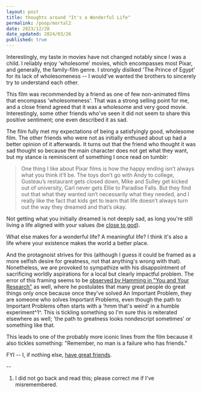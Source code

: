 ```yaml
---
layout: post
title: thoughts around "It's a Wonderful Life"
permalink: /poop/mortal2
date: 2023/12/28
date_updated: 2024/03/26
published: true
---
```


Interestingly, my taste in movies have not changed notably since I was a child. I reliably enjoy 'wholesome' movies, which encompasses most Pixar, and generally, the family-film genre. I strongly disliked 'The Prince of Egypt' for its lack of wholesomeness -- I would've wanted the brothers to sincerely try to understand each other.  

This film was recommended by a friend as one of few non-animated films that encompass 'wholesomeness'. That was a strong selling point for me, and a close friend agreed that it was a wholesome and very good movie. Interestingly, some other friends who've seen it did not seem to share this positive sentiment; one even described it as sad. 

The film fully met my expectations of being a satisfyingly good, wholesome film. The other friends who were not as initially enthused about up had a better opinion of it afterwards. It turns out that the friend who thought it was sad thought so because the main character does not get what they want, but my stance is reminiscent of something I once read on tumblr:
>One thing I like about Pixar films is how the happy ending isn’t always what you think it’ll be. The toys don’t go with Andy to college, Gusteau’s restaurant gets closed down, Mike and Sulley get kicked out of university, Carl never gets Ellie to Paradise Falls. But they find out that what they wanted isn’t necessarily what they needed, and I really like the fact that kids get to learn that life doesn’t always turn out the way they dreamed and that’s okay.

Not getting what you initially dreamed is not deeply sad, as long you're still living a life aligned with your values (be [close to god](dll110.github/poop/god)).

What else makes for a wonderful life? A meaningful life? I think it's also a life where your existence makes the world a better place. 

And the protagnoist strives for this (although I guess it could be framed as a more selfish desire for greatness, not that anything's wrong with that). Nonetheless, we are provoked to sympathize with his disappointment of sacrificing worldly aspirations for a local but clearly impactful problem. The error of this framing seems to be [observed by Hamming in "You and Your Research"](https://www.cs.virginia.edu/~robins/YouAndYourResearch.html) as well, where he postulates that many great people do great things only once because once they've solved An Important Problem, they are someone who solves Important Problems, even though the path to Important Problems often starts with a 'hmm that's weird' in a humble experiment^1^. This is tickling something so I'm sure this is reiterated elsewhere as well; 'the path to greatness looks nondescript sometimes' or something like that.

This leads to one of the probably more iconic lines from the film because it also tickles something: "Remember, no man is a failure who has friends."

FYI -- I, if nothing else, [have great friends](dll119/github.io/poop/super_premium).

--
1. I did not go back and read this; please correct me if I've misremembered.
